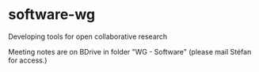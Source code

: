 software-wg
===========

Developing tools for open collaborative research

Meeting notes are on BDrive in folder "WG - Software" (please mail Stéfan <stefanv at berkeley> for access.)
